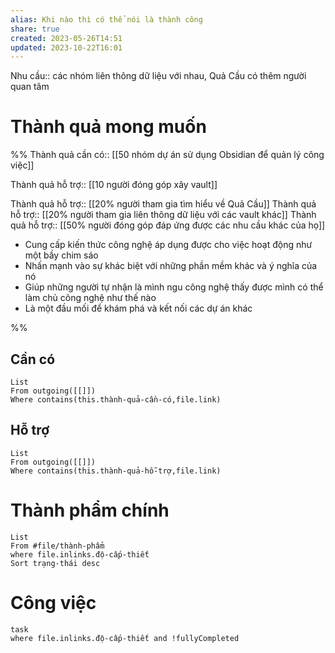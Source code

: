 ```yaml
---
alias: Khi nào thì có thể nói là thành công
share: true
created: 2023-05-26T14:51
updated: 2023-10-22T16:01
---
```

Nhu cầu:: các nhóm liên thông dữ liệu với nhau, Quả Cầu có thêm người quan tâm

# Thành quả mong muốn
%%
Thành quả cần có:: [[50 nhóm dự án sử dụng Obsidian để quản lý công việc]]

Thành quả hỗ trợ:: [[10 người đóng góp xây vault]]

Thành quả hỗ trợ:: [[20% người tham gia tìm hiểu về Quả Cầu]]
Thành quả hỗ trợ:: [[20% người tham gia liên thông dữ liệu với các vault khác]]
Thành quả hỗ trợ:: [[50% người đóng góp đáp ứng được các nhu cầu khác của họ]] 


- Cung cấp kiến thức công nghệ áp dụng được cho việc hoạt động như một bầy chim sáo
- Nhấn mạnh vào sự khác biệt với những phần mềm khác và ý nghĩa của nó
- Giúp những người tự nhận là mình ngu công nghệ thấy được mình có thể làm chủ công nghệ như thế nào
- Là một đầu mối để khám phá và kết nối các dự án khác

%%
## Cần có
```dataview
List
From outgoing([[]])
Where contains(this.thành-quả-cần-có,file.link)
```
## Hỗ trợ
```dataview
List
From outgoing([[]])
Where contains(this.thành-quả-hỗ-trợ,file.link)
```
# Thành phẩm chính
```dataview
List 
From #file/thành-phẩm 
where file.inlinks.độ-cấp-thiết
Sort trạng-thái desc
```

# Công việc
```dataview 
task
where file.inlinks.độ-cấp-thiết and !fullyCompleted
```
